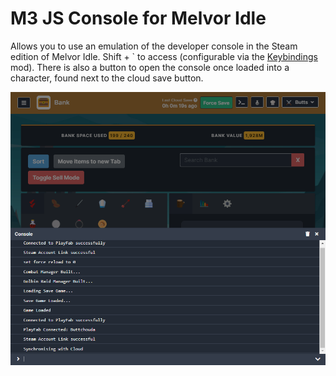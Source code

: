 # M3 JS Console for Melvor Idle
Allows you to use an emulation of the developer console in the Steam edition of Melvor Idle. Shift + ` to access (configurable via the [Keybindings](https://github.com/ChaseStrackbein/melvor-keybindings) mod). There is also a button to open the console once loaded into a character, found next to the cloud save button.

![Screenshot of dev.Console](example.png)